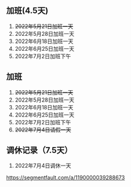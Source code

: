 ## 加班(4.5天)
1. ~~2022年5月21日加班一天~~
2. 2022年5月28日加班一天
3. 2022年6月18日加班一天
4. 2022年6月25日加班一天
5. 2022年7月2日加班下午

## 加班
1. ~~2022年5月21日加班一天~~
2. 2022年5月28日加班一天
3. 2022年6月18日加班一天
4. 2022年6月25日加班一天
5. 2022年7月2日加班下午
6. ~~2022年7月4日请假一天~~

## 调休记录（7.5天）
1. 2022年7月4日调休一天

https://segmentfault.com/a/1190000039288673

